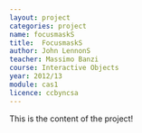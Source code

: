 ```yaml
---
layout: project
categories: project
name: focusmaskS
title:  FocusmaskS
author: John LennonS
teacher: Massimo Banzi
course: Interactive Objects
year: 2012/13
module: cas1
licence: ccbyncsa
---
```

This is the content of the project!